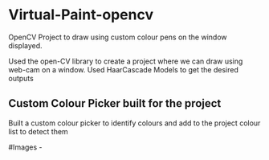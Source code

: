 # Virtual-Paint-opencv
OpenCV Project to draw using custom colour pens on the window displayed.

Used the open-CV library to create a project where we can draw using web-cam on a window.
Used HaarCascade Models to get the desired outputs

## Custom Colour Picker built for the project
Built a custom colour picker to identify colours and add to the project colour list to detect them

#Images - 
